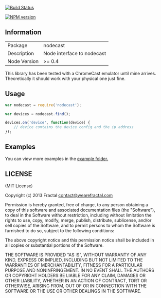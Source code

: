 [![Build Status](https://travis-ci.org/wearefractal/nodecast.png?branch=master)](https://travis-ci.org/wearefractal/nodecast)

[![NPM version](https://badge.fury.io/js/nodecast.png)](http://badge.fury.io/js/nodecast)

## Information

<table>
<tr> 
<td>Package</td><td>nodecast</td>
</tr>
<tr>
<td>Description</td>
<td>Node interface to nodecast</td>
</tr>
<tr>
<td>Node Version</td>
<td>>= 0.4</td>
</tr>
</table>

This library has been tested with a ChromeCast emulator until mine arrives. Theoretically it should work with your physical one just fine.

## Usage

```javascript
var nodecast = require('nodecast');

var devices = nodecast.find();

devices.on('device', function(device) {
	// device contains the device config and the ip address
});
```

## Examples

You can view more examples in the [example folder.](https://github.com/wearefractal/nodecast/tree/master/examples)

## LICENSE

(MIT License)

Copyright (c) 2013 Fractal <contact@wearefractal.com>

Permission is hereby granted, free of charge, to any person obtaining
a copy of this software and associated documentation files (the
"Software"), to deal in the Software without restriction, including
without limitation the rights to use, copy, modify, merge, publish,
distribute, sublicense, and/or sell copies of the Software, and to
permit persons to whom the Software is furnished to do so, subject to
the following conditions:

The above copyright notice and this permission notice shall be
included in all copies or substantial portions of the Software.

THE SOFTWARE IS PROVIDED "AS IS", WITHOUT WARRANTY OF ANY KIND,
EXPRESS OR IMPLIED, INCLUDING BUT NOT LIMITED TO THE WARRANTIES OF
MERCHANTABILITY, FITNESS FOR A PARTICULAR PURPOSE AND
NONINFRINGEMENT. IN NO EVENT SHALL THE AUTHORS OR COPYRIGHT HOLDERS BE
LIABLE FOR ANY CLAIM, DAMAGES OR OTHER LIABILITY, WHETHER IN AN ACTION
OF CONTRACT, TORT OR OTHERWISE, ARISING FROM, OUT OF OR IN CONNECTION
WITH THE SOFTWARE OR THE USE OR OTHER DEALINGS IN THE SOFTWARE.
